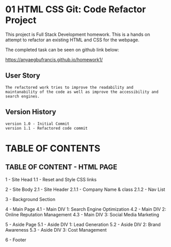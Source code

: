 # 01 HTML CSS Git: Code Refactor Project

This project is Full Stack Development homework. This is a hands on attempt to refactor an existing HTML and CSS for the webpage.

The completed task can be seen on github link below:

https://anyaegbufrancis.github.io/homework1/

## User Story

```
The refactored work tries to improve the readability and maintanability of the code as well as improve the accessibility and search engines.
```

## Version History

```
version 1.0 - Initial Commit
version 1.1 - Refactored code commit

```
# TABLE OF CONTENTS

## TABLE OF CONTENT - HTML PAGE

1 - Site Head
    1.1 - Reset and Style CSS links 
    
2 - Site Body
     2.1 - Site Header
         2.1.1 - Company Name & class
         2.1.2 - Nav List

3 - Background Section

4 - Main Page 
    4.1 - Main DIV 1: Search Engine Optimization
    4.2 - Main DIV 2: Online Reputation Management
    4.3 - Main DIV 3: Social Media Marketing
        
5 - Aside Page
    5.1 - Aside DIV 1: Lead Generation
    5.2 - Aside DIV 2: Brand Awareness
    5.3 - Aside DIV 3: Cost Management
      
6 - Footer 

